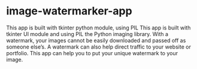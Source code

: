 # image-watermarker-app
This app is built with tkinter python module, using PIL
This app is built with tkinter UI module and using PIL the Python imaging library. With a watermark, your images cannot be easily downloaded and passed off as someone else’s. A watermark can also help direct traffic to your website or portfolio. This app can help you to put your unique watermark to your image.
